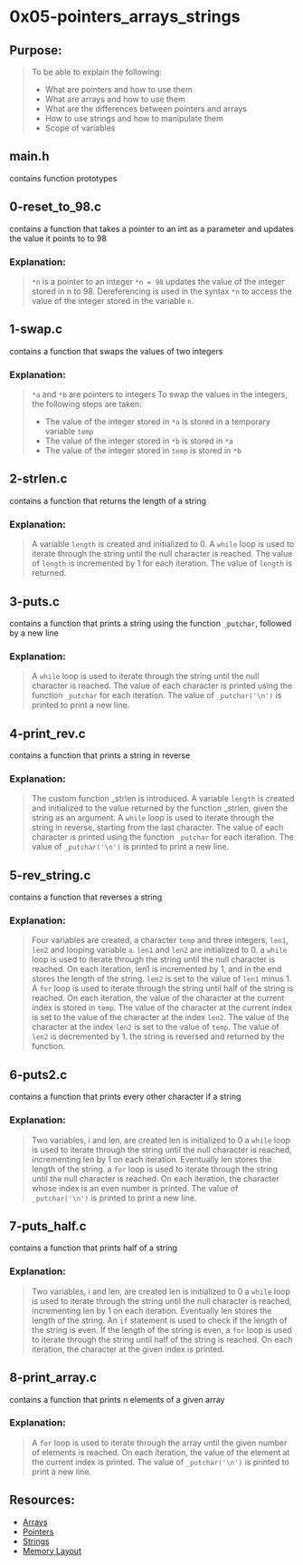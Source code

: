 # 0x05-pointers_arrays_strings

## Purpose:

> To be able to explain the following:
>
> - What are pointers and how to use them
> - What are arrays and how to use them
> - What are the differences between pointers and arrays
> - How to use strings and how to manipulate them
> - Scope of variables

## main.h

contains function prototypes

## 0-reset_to_98.c

contains a function that takes a pointer
to an int as a parameter and updates the
value it points to to 98

### Explanation:

> `*n` is a pointer to an integer
> `*n = 98` updates the value of the integer stored in n to 98.
> Dereferencing is used in the syntax `*n` to access the value of the integer stored in the variable `n`.

## 1-swap.c

contains a function that swaps the values
of two integers

### Explanation:

> `*a` and `*b` are pointers to integers
> To swap the values in the integers, the following steps are taken:
>
> - The value of the integer stored in `*a` is stored in a temporary variable `temp`
> - The value of the integer stored in `*b` is stored in `*a`
> - The value of the integer stored in `temp` is stored in `*b`

## 2-strlen.c

contains a function that returns the length
of a string

### Explanation:

> A variable `length` is created and initialized to 0.
> A `while` loop is used to iterate through the string until the null character is reached.
> The value of `length` is incremented by 1 for each iteration.
> The value of `length` is returned.

## 3-puts.c

contains a function that prints a string using the function `_putchar`,
followed by a new line

### Explanation:

> A `while` loop is used to iterate through the string until the null character is reached.
> The value of each character is printed using the function `_putchar` for each iteration.
> The value of `_putchar('\n')` is printed to print a new line.

## 4-print_rev.c

contains a function that prints a string
in reverse

### Explanation:

> The custom function \_strlen is introduced.
> A variable `length` is created and initialized to the value returned by the function \_strlen, given the string as an argument.
> A `while` loop is used to iterate through the string in reverse, starting from the last character.
> The value of each character is printed using the function `_putchar` for each iteration.
> The value of `_putchar('\n')` is printed to print a new line.

## 5-rev_string.c

contains a function that reverses a
string

### Explanation:

> Four variables are created, a character `temp` and three integers, `len1`, `len2` and looping variable `a`.
> `len1` and `len2` are initialized to 0.
> a `while` loop is used to iterate through the string until the null character is reached.
> On each iteration, len1 is incremented by 1, and in the end stores the length of the string.
> `len2` is set to the value of `len1` minus 1.
> A `for` loop is used to iterate through the string until half of the string is reached.
> On each iteration, the value of the character at the current index is stored in `temp`.
> The value of the character at the current index is set to the value of the character at the index `len2`.
> The value of the character at the index `len2` is set to the value of `temp`.
> The value of `len2` is decremented by 1.
> the string is reversed and returned by the function.

## 6-puts2.c

contains a function that prints every other character if a string

### Explanation:

> Two variables, i and len, are created
> len is initialized to 0
> a `while` loop is used to iterate through the string until the null character is reached, incrementing len by 1 on each iteration.
> Eventually len stores the length of the string.
> a `for` loop is used to iterate through the string until the null character is reached.
> On each iteration, the character whose index is an even number is printed.
> The value of `_putchar('\n')` is printed to print a new line.

## 7-puts_half.c

contains a function that prints half of
a string

### Explanation:

> Two variables, i and len, are created
> len is initialized to 0
> a `while` loop is used to iterate through the string until the null character is reached, incrementing len by 1 on each iteration.
> Eventually len stores the length of the string.
> An `if` statement is used to check if the length of the string is even.
> If the length of the string is even, a `for` loop is used to iterate through the string until half of the string is reached.
> On each iteration, the character at the given index is printed.

## 8-print_array.c

contains a function that prints n elements
of a given array

### Explanation:

> A `for` loop is used to iterate through the array until the given number of elements is reached.
> On each iteration, the value of the element at the current index is printed.
> The value of `_putchar('\n')` is printed to print a new line.

## Resources:

- [Arrays](https://www.tutorialspoint.com/cprogramming/c_arrays.htm)
- [Pointers](https://www.tutorialspoint.com/cprogramming/c_pointers.htm)
- [Strings](https://www.tutorialspoint.com/cprogramming/c_strings.htm)
- [Memory Layout](https://aticleworld.com/memory-layout-of-c-program/)

